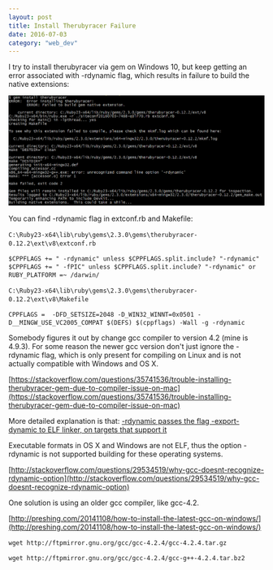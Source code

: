 ```yaml
---
layout: post
title: Install Therubyracer Failure
date: 2016-07-03
category: "web_dev"
---
```


I try to install therubyracer via gem on Windows 10, but keep getting an error associated with -rdynamic flag, 
which results in failure to build the native extensions:

![](/assets/web_dev/gem_install_therubyracer.png)

You can find -rdynamic flag in extconf.rb and Makefile:

`C:\Ruby23-x64\lib\ruby\gems\2.3.0\gems\therubyracer-0.12.2\ext\v8\extconf.rb`

```
$CPPFLAGS += " -rdynamic" unless $CPPFLAGS.split.include? "-rdynamic"
$CPPFLAGS += " -fPIC" unless $CPPFLAGS.split.include? "-rdynamic" or RUBY_PLATFORM =~ /darwin/
```

`C:\Ruby23-x64\lib\ruby\gems\2.3.0\gems\therubyracer-0.12.2\ext\v8\Makefile`

```
CPPFLAGS =  -DFD_SETSIZE=2048 -D_WIN32_WINNT=0x0501 -D__MINGW_USE_VC2005_COMPAT $(DEFS) $(cppflags) -Wall -g -rdynamic
```

Somebody figures it out by change gcc compiler to version 4.2 (mine is 4.9.3).
For some reason the newer gcc version don't just ignore the -rdynamic flag, 
which is only present for compiling on Linux and is not actually compatible with Windows and OS X. 

[https://stackoverflow.com/questions/35741536/trouble-installing-therubyracer-gem-due-to-compiler-issue-on-mac](https://stackoverflow.com/questions/35741536/trouble-installing-therubyracer-gem-due-to-compiler-issue-on-mac)

More detailed explanation is that:
[-rdynamic passes the flag -export-dynamic to ELF linker, on targets that support it](https://gcc.gnu.org/onlinedocs/gcc/Link-Options.html)

Executable formats in OS X and Windows are not ELF, 
thus the option -rdynamic is not supported building for these operating systems.

[http://stackoverflow.com/questions/29534519/why-gcc-doesnt-recognize-rdynamic-option](http://stackoverflow.com/questions/29534519/why-gcc-doesnt-recognize-rdynamic-option)

One solution is using an older gcc compiler, like gcc-4.2.

[http://preshing.com/20141108/how-to-install-the-latest-gcc-on-windows/](http://preshing.com/20141108/how-to-install-the-latest-gcc-on-windows/)

```
wget http://ftpmirror.gnu.org/gcc/gcc-4.2.4/gcc-4.2.4.tar.gz
```

```
wget http://ftpmirror.gnu.org/gcc/gcc-4.2.4/gcc-g++-4.2.4.tar.bz2
```
